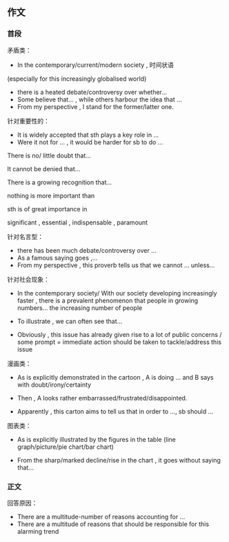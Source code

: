 ## 作文
### 首段
矛盾类：

* In the contemporary/current/modern society , 时间状语

(especially for this increasingly globalised world)

* there is a heated debate/controversy over whether...
* Some believe that... , while others harbour the idea that ...
* From my perspective , I stand for the former/latter one.

针对重要性的：

* It is widely accepted that sth plays a key role in ...
* Were it not for ... , it would be harder for sb to do ...

There is no/ little doubt that...

It cannot be denied that...

There is a growing recognition that...

nothing is more important than

sth is of great importance in

significant , essential , indispensable , paramount

针对名言型：

* there has been much debate/controversy over ...
* As a famous saying goes ,...
* From my perspective , this proverb tells us that we cannot ... unless...

针对社会现象：

* In the contemporary society/ With our society developing increasingly faster , there is a prevalent phenomenon that people in growing numbers...
the increasing number of people

* To illustrate , we can often see that...

* Obviously , this issue has already given rise to a lot of public concerns / some prompt = immediate action should be taken to tackle/address this issue

漫画类：

* As is explicitly demonstrated in the cartoon , A is doing ... and B says with doubt/irony/certainty

* Then , A looks rather embarrassed/frustrated/disappointed.
* Apparently , this carton aims to tell us that in order to ..., sb should ...

图表类：

* As is explicitly illustrated by the figures in the table (line graph/picture/pie chart/bar chart)

* From the sharp/marked decline/rise in the chart , it goes without saying that...

### 正文
回答原因：

* There are a multitude-number of reasons accounting for ...
* There are a multitude of reasons that should be responsible for this alarming trend

